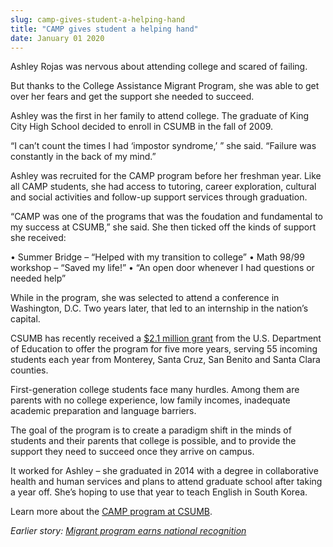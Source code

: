```yaml
---
slug: camp-gives-student-a-helping-hand
title: "CAMP gives student a helping hand"
date: January 01 2020
---
```


 
<p>Ashley Rojas was nervous about attending college and scared of failing.</p>
<p>
  But thanks to the College Assistance Migrant Program, she was able to get over
  her fears and get the support she needed to succeed.
</p>
<p>
  Ashley was the first in her family to attend college. The graduate of King
  City High School decided to enroll in CSUMB in the fall of 2009.
</p>
<p>
  “I can’t count the times I had ‘impostor syndrome,’ ” she said. “Failure was
  constantly in the back of my mind.”
</p>
<p>
  Ashley was recruited for the CAMP program before her freshman year. Like all
  CAMP students, she had access to tutoring, career exploration, cultural and
  social activities and follow-up support services through graduation.
</p>
<p>
  “CAMP was one of the programs that was the foudation and fundamental to my
  success at CSUMB,” she said. She then ticked off the kinds of support she
  received:
</p>
<p>
  • Summer Bridge – “Helped with my transition to college” • Math 98/99 workshop
  – “Saved my life!” • “An open door whenever I had questions or needed help”
</p>
<p>
  While in the program, she was selected to attend a conference in Washington,
  D.C. Two years later, that led to an internship in the nation’s capital.
</p>
<p>
  CSUMB has recently received a
  <a
    href="https://news.csumb.edu/news/2014/jun/26/camp-grant-helps-migrant-students-attain-college-dream"
    >$2.1 million grant</a
  >
  from the U.S. Department of Education to offer the program for five more
  years, serving 55 incoming students each year from Monterey, Santa Cruz, San
  Benito and Santa Clara counties.
</p>
<p>
  First-generation college students face many hurdles. Among them are parents
  with no college experience, low family incomes, inadequate academic
  preparation and language barriers.
</p>
<p>
  The goal of the program is to create a paradigm shift in the minds of students
  and their parents that college is possible, and to provide the support they
  need to succeed once they arrive on campus.
</p>
<p>
  It worked for Ashley – she graduated in 2014 with a degree in collaborative
  health and human services and plans to attend graduate school after taking a
  year off. She’s hoping to use that year to teach English in South Korea.
</p>
<p>
  Learn more about the
  <a href="https://eosp.csumb.edu/college-assistance-migrant-program"
    >CAMP program at CSUMB</a
  >.
</p>
<p>
  <em
    >Earlier story:
    <a
      href="https://news.csumb.edu/news/2011/jul/28/migrant-program-earns-national-recognition"
      >Migrant program earns national recognition</a
    ></em
  >
</p>
<p></p>
 

